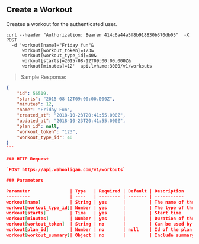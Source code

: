 ## Create a Workout

Creates a workout for the authenticated user.

```shell
curl --header "Authorization: Bearer 414c6a44a5f8b918830b370db05"  -X POST
  -d 'workout[name]="Friday fun"&
      workout[workout_token]=123&
      workout[workout_type_id]=40&
      workout[starts]=2015-08-12T09:00:00.000Z&
      workout[minutes]=12'  api.lvh.me:3000/v1/workouts
```

> Sample Response:

``````json
{
    "id": 56519,
    "starts": "2015-08-12T09:00:00.000Z",
    "minutes": 12,
    "name": "Friday Fun",
    "created_at": "2018-10-23T20:41:55.000Z",
    "updated_at": "2018-10-23T20:41:55.000Z",
    "plan_id": null,
    "workout_token": "123",
    "workout_type_id": 40
}
```

### HTTP Request

`POST https://api.wahooligan.com/v1/workouts`

### Parameters

Parameter               | Type   | Required | Default | Description
---------               | ----   | -------- | ------- | -----------
workout[name]           | String | yes      |         | The name of the workout
workout[workout_type_id]| Number | yes      |         | The type of the workout - [Workout Types](#workout-types)
workout[starts]         | Time   | yes      |         | Start time
workout[minutes]        | Number | yes      |         | Duration of the workout in minutes
workout[workout_token]  | String | no       |         | Can be used by the application to identify the workout
workout[plan_id]        | Number | no       | null    | Id of the plan used in this workout
workout[workout_summary]| Object | no       |         | Include summary results - [Workout Summary](#create-a-workout-summary)
